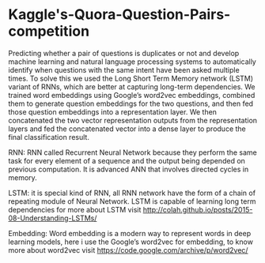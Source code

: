 # Kaggle's-Quora-Question-Pairs-competition

Predicting whether a pair of questions is duplicates or not and develop machine learning and natural language processing systems to automatically identify when questions with the same intent have been asked multiple times. To solve this we used the Long Short Term Memory network (LSTM) variant of RNNs, which are better at capturing long-term dependencies. We trained word embeddings using Google’s word2vec embeddings, combined them to generate question embeddings for the two questions, and then fed those question embeddings into a representation layer. We then concatenated the two vector representation outputs from the representation layers and fed the concatenated vector into a dense layer to produce the final classification result. 
 
 RNN:  RNN called Recurrent Neural Network because they perform the same task for every element of a sequence and the output being depended on previous computation. It is advanced ANN that involves directed cycles in memory.  

LSTM:  it is special kind of RNN, all RNN network have the form of a chain of repeating module of Neural Network. LSTM is capable of learning long term dependencies for more about LSTM visit http://colah.github.io/posts/2015-08-Understanding-LSTMs/ 

Embedding: Word embedding is a modern way to represent words in deep learning models,  here i use the Google’s word2vec for embedding, to know more about word2vec visit  https://code.google.com/archive/p/word2vec/ 
 
 
